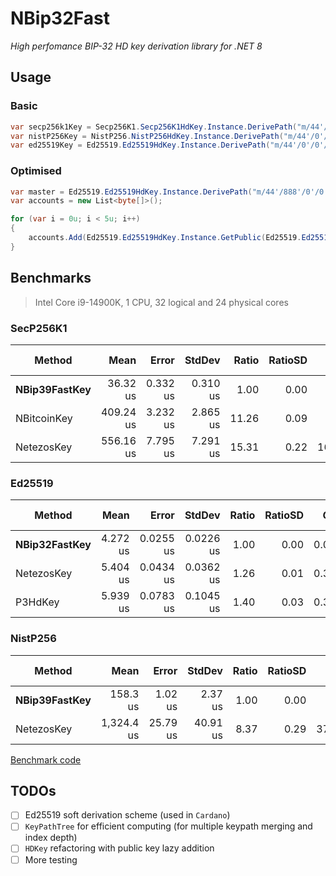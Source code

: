 # NBip32Fast
*High perfomance BIP-32 HD key derivation library for .NET 8*

## Usage
### Basic
```cs
var secp256k1Key = Secp256K1.Secp256K1HdKey.Instance.DerivePath("m/44'/0'/0'/0/0", seed).Key;
var nistP256Key = NistP256.NistP256HdKey.Instance.DerivePath("m/44'/0'/0'/0/0", seed).Key;
var ed25519Key = Ed25519.Ed25519HdKey.Instance.DerivePath("m/44'/0'/0'/0'/0'", seed).Key;
```

### Optimised
```cs
var master = Ed25519.Ed25519HdKey.Instance.DerivePath("m/44'/888'/0'/0'", seed);
var accounts = new List<byte[]>();

for (var i = 0u; i < 5u; i++)
{
    accounts.Add(Ed25519.Ed25519HdKey.Instance.GetPublic(Ed25519.Ed25519HdKey.Instance.Derive(master, new KeyPathElement(i, true)).Key));
}
```

## Benchmarks
> Intel Core i9-14900K, 1 CPU, 32 logical and 24 physical cores

### SecP256K1
| Method        | Mean      | Error    | StdDev   | Ratio | RatioSD | Gen0     | Gen1   | Allocated  | Alloc Ratio |
|-------------- |----------:|---------:|---------:|------:|--------:|---------:|-------:|-----------:|------------:|
| **NBip39FastKey** |  36.32 us | 0.332 us | 0.310 us |  1.00 |    0.00 |   0.0610 |      - |    2.04 KB |        1.00 |
| NBitcoinKey   | 409.24 us | 3.232 us | 2.865 us | 11.26 |    0.09 |   0.4883 |      - |    9.47 KB |        4.64 |
| NetezosKey    | 556.16 us | 7.795 us | 7.291 us | 15.31 |    0.22 | 166.9922 | 0.9766 | 3083.32 KB |    1,512.13 |

### Ed25519
| Method        | Mean     | Error     | StdDev    | Ratio | RatioSD | Gen0   | Allocated | Alloc Ratio |
|-------------- |---------:|----------:|----------:|------:|--------:|-------:|----------:|------------:|
| **NBip32FastKey** | 4.272 us | 0.0255 us | 0.0226 us |  1.00 |    0.00 | 0.0839 |   1.59 KB |        1.00 |
| NetezosKey    | 5.404 us | 0.0434 us | 0.0362 us |  1.26 |    0.01 | 0.3204 |   5.99 KB |        3.76 |
| P3HdKey       | 5.939 us | 0.0783 us | 0.1045 us |  1.40 |    0.03 | 0.3433 |   6.33 KB |        3.97 |

### NistP256
| Method        | Mean       | Error    | StdDev   | Ratio | RatioSD | Gen0     | Gen1   | Allocated | Alloc Ratio |
|-------------- |-----------:|---------:|---------:|------:|--------:|---------:|-------:|----------:|------------:|
| **NBip39FastKey** |   158.3 us |  1.02 us |  2.37 us |  1.00 |    0.00 |        - |      - |   1.93 KB |        1.00 |
| NetezosKey    | 1,324.4 us | 25.79 us | 40.91 us |  8.37 |    0.29 | 373.0469 | 1.9531 | 6857.9 KB |    3,553.89 |

[Benchmark code](https://github.com/kzorin52/NBip32Fast/blob/master/NBip32Fast.Benchmark/)


## TODOs
- [ ] Ed25519 soft derivation scheme (used in `Cardano`)
- [ ] `KeyPathTree` for efficient computing (for multiple keypath merging and index depth)
- [ ] `HDKey` refactoring with public key lazy addition
- [ ] More testing